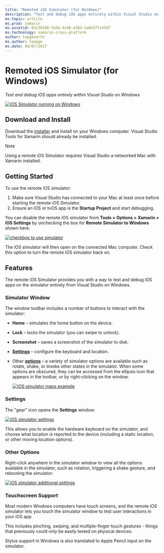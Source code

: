 ```yaml
---
title: "Remoted iOS Simulator (for Windows)"
description: "Test and debug iOS apps entirely within Visual Studio on Windows"
ms.topic: article
ms.prod: xamarin
ms.assetid: 63c50190-7e54-4140-a30d-1a0e577c47d7
ms.technology: xamarin-cross-platform
author: topgenorth
ms.author: toopge
ms.date: 04/07/2017
---
```


# Remoted iOS Simulator (for Windows)

_Test and debug iOS apps entirely within Visual Studio on Windows_

[ ![](ios-simulator-images/hero-sml.png "iOS Simulator running on Windows")](ios-simulator-images/hero.png)

## Download and Install

Download the [installer](https://dl.xamarin.com/xamarin-simulator/Xamarin.Simulator.Installer.msi)
and install on your Windows computer. Visual Studio Tools for Xamarin should already be installed.

> [!NOTE]
> Using a remote iOS Simulator requires Visual Studio a networked Mac with Xamarin installed.

## Getting Started

To use the remote iOS simulator:

1. Make sure Visual Studio has connected to your Mac at least once before starting the remote iOS Simulator.
2. Ensure an iOS or tvOS app is the **Startup Project** and start debugging.

You can disable the remote iOS simulator from **Tools > Options > Xamarin > iOS Settings**
by unchecking the box for **Remote Simulator to Windows** shown here:

[ ![](ios-simulator-images/options-sml.png "checkbox to use simulator")](ios-simulator-images/options.png)

The iOS simulator will then open on the connected Mac computer. Check this option to
turn the remote iOS simulator back on.

## Features

The remote iOS Simulator provides you with a way to test and debug
iOS apps on the simulator entirely from Visual Studio on Windows.

### Simulator Window

The window toolbar includes a number of buttons to interact with the simulator:

- **Home** – simulates the home button on the device.
- **Lock** – locks the simulator (you can swipe to unlock).
- **Screenshot** – saves a screenshot of the simulator to disk.
- [**Settings**](#settings) – configure the keyboard and location.
 - Other [**options**](#options) – a variety of simulator options are available such as rotate, shake, or invoke other states in the simulator. When some options are obscured, they can be accessed from the ellipsis icon that appears in the toolbar, or by right-clicking on the window.

	[ ![](ios-simulator-images/maps-app-sml.png "iOS simulator maps example")](ios-simulator-images/maps-app.png)


### Settings

The "gear" icon opens the **Settings** window:

[ ![](ios-simulator-images/settings-sml.png "iOS simulator settings")](ios-simulator-images/settings.png)

This allows you to enable the hardware keyboard on the simulator, and
choose what location is reported to the device (including a static location, or
other moving location options).



### Other Options

Right-click anywhere in the simulator window to view all the options available in the simulator, such as
rotation, triggering a shake gesture, and rebooting the simulator:

[ ![](ios-simulator-images/more-sml.png "iOS simulator additional settings")](ios-simulator-images/more.png)

### Touchscreen Support

Most modern Windows computers have touch screens, and the remote iOS simulator
lets you touch the simulator window to test user interactions in your iOS app.

This includes pinching, swiping, and multiple-finger touch gestures - things that
previously could only be easily tested on physical devices.

Stylus support in Windows is also translated to Apple Pencil input on the simulator.

<!--
<a name="knownissues" />

# Known Issues

 - Apple Watch devices may show in the Visual Studio device list, but are not yet supported.
 - Launching in **Release** mode may also start Apple’s simulator on the networked Mac.
 - Closing the remote iOS Simulator on Windows will not immediately stop debugging in Visual Studio. Stop debugging manually from the menu or the red button.
 - Opening too many different simulators simultaneously will produce unexpected results.
 - Exception of type `Foundation.NSErrorException` may be thrown while launching Simulators. Workaround is to kill csproxy (server process) on the Mac host and re-deploy to the simulator.
 - Performance may be slower when using Xcode 8
-->
